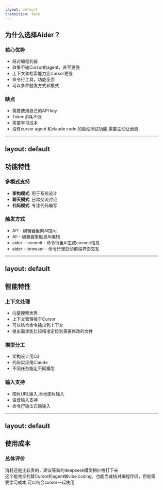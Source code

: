 ```yaml
---
layout: default
transition: fade
---
```


## 为什么选择Aider？

<div class="grid grid-cols-2 gap-6 mt-8">
<div>

### 核心优势

- 结对编程利器
- 效果不输Cursor的agent，甚至更强
- 上下文和检索能力比Cursor更强
- 命令行工具，功能全面
- 可以多种触发方式和模式

</div>
<div>

### 缺点

- 需要使用自己的API key
- Token消耗不低
- 需要学习成本
- 没有cursor agent 和claude code 的自动测试功能,需要主动让他测

</div>
</div>

---
layout: default
---

## 功能特性 

<div class="space-y-4 mt-8">

### 多模式支持

- **架构模式**: 用于系统设计
- **聊天模式**: 日常交流讨论
- **代码模式**: 专注代码编写

###  触发方式

- AI? - 编辑器里向AI提问
- AI! - 编辑器里触发AI编辑
- aider --commit - 命令行里AI生成commit信息
- aider --browser - 命令行里启动前端界面交互

</div>

---
layout: default
---

## 智能特性 

<div class="grid grid-cols-2 gap-6 mt-8">
<div>

### 上下文处理

- 向量搜索优秀
- 上下文管理强于Cursor
- 可以结合命令输出到上下文
- 提出需求能比较精准定位到需要修改的文件

### 模型分工

- 架构设计用O3
- 代码实现用Claude
- 不同任务指定不同模型


</div>
<div>

### 输入支持

- 图片URL输入,本地图片输入
- 语音输入支持
- 命令行输出自动输入

</div>
</div>

<!-- 这里能感觉的gemini的强大,感觉比cursor里的gemini强很多,总算符合aider leader borad的榜单了 -->

---
layout: default
---

## 使用成本 

<div class="text-center mt-8">

### 总体评价

消耗还是比较贵的，建议等新的deepseek模型把价格打下来  
这个能完全代替Cursor的agent做vibe coding，也能当成结对编程伴侣，但是需要学习成本,可以结合cursor一起使用

</div>
